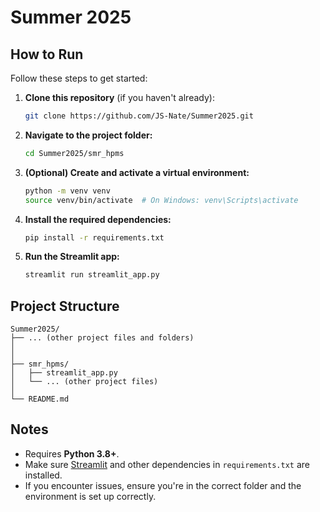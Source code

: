 # Summer 2025


## How to Run

Follow these steps to get started:

1. **Clone this repository** (if you haven't already):

   ```bash
   git clone https://github.com/JS-Nate/Summer2025.git


2. **Navigate to the project folder:**

   ```bash
   cd Summer2025/smr_hpms
   ```

3. **(Optional) Create and activate a virtual environment:**

   ```bash
   python -m venv venv
   source venv/bin/activate  # On Windows: venv\Scripts\activate
   ```

4. **Install the required dependencies:**

   ```bash
   pip install -r requirements.txt
   ```

5. **Run the Streamlit app:**

   ```bash
   streamlit run streamlit_app.py
   ```

## Project Structure

```
Summer2025/
├── ... (other project files and folders)
│  
│  
├── smr_hpms/
│   ├── streamlit_app.py
│   └── ... (other project files)
│
└── README.md
```

## Notes

* Requires **Python 3.8+**.
* Make sure [Streamlit](https://streamlit.io/) and other dependencies in `requirements.txt` are installed.
* If you encounter issues, ensure you're in the correct folder and the environment is set up correctly.
